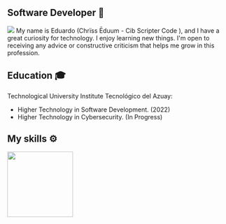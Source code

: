 ## Software Developer 👋

<img src="https://readme-typing-svg.demolab.com?font=BlinkMacSystemFont&weight=200&size=20&duration=4000&pause=1500&color=1B77F0&center=true&vCenter=true&width=344&height=24&lines=Cib+Scripter+Code+</>">
My name is Eduardo (Chrïss Ēduum - Cib Scripter Code </>), and I have a great curiosity for technology. I enjoy learning new things. I'm open to receiving any advice or constructive criticism that helps me grow in this profession.

## Education 🎓

Technological University Institute Tecnológico del Azuay:
- Higher Technology in Software Development. (2022)
- Higher Technology in Cybersecurity. (In Progress)

## My skills ⚙️

<a href="https://github.com/cibscriptercode">
  <img height="150em" src="https://github-readme-stats-eight-theta.vercel.app/api/top-langs/?username=cibscriptercode&layout=compact&langs_count=10&theme=algolia"/>
</a>
